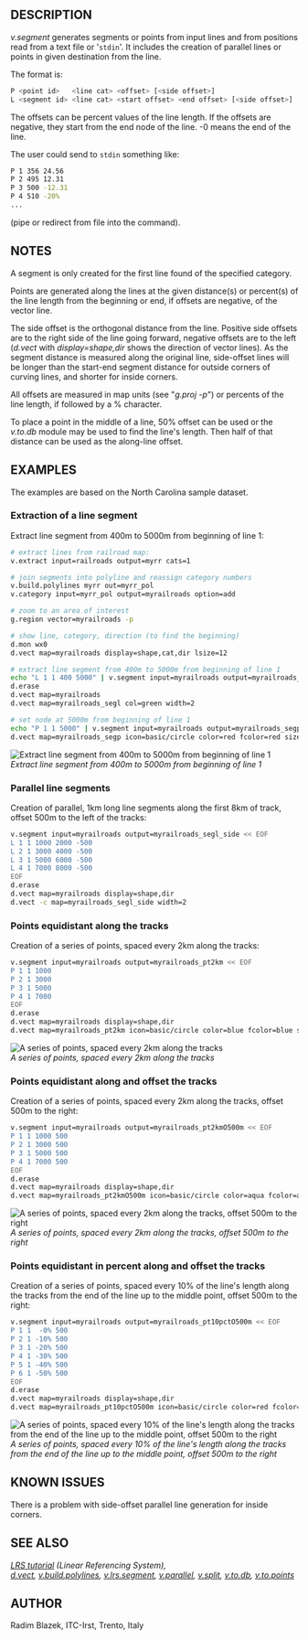## DESCRIPTION

*v.segment* generates segments or points from input lines and from
positions read from a text file or '`stdin`'. It includes the creation
of parallel lines or points in given destination from the line.

The format is:

```sh
P <point id>   <line cat> <offset> [<side offset>]
L <segment id> <line cat> <start offset> <end offset> [<side offset>]
```

The offsets can be percent values of the line length. If the offsets are
negative, they start from the end node of the line. -0 means the end of
the line.

The user could send to `stdin` something like:

```sh
P 1 356 24.56
P 2 495 12.31
P 3 500 -12.31
P 4 510 -20%
...
```

(pipe or redirect from file into the command).  

## NOTES

A segment is only created for the first line found of the specified
category.

Points are generated along the lines at the given distance(s) or
percent(s) of the line length from the beginning or end, if offsets are
negative, of the vector line.

The side offset is the orthogonal distance from the line. Positive side
offsets are to the right side of the line going forward, negative
offsets are to the left (*d.vect* with *display=shape,dir* shows the
direction of vector lines). As the segment distance is measured along
the original line, side-offset lines will be longer than the start-end
segment distance for outside corners of curving lines, and shorter for
inside corners.

All offsets are measured in map units (see "*g.proj -p*") or percents of
the line length, if followed by a % character.

To place a point in the middle of a line, 50% offset can be used or the
*v.to.db* module may be used to find the line's length. Then half of
that distance can be used as the along-line offset.

## EXAMPLES

The examples are based on the North Carolina sample dataset.

### Extraction of a line segment

Extract line segment from 400m to 5000m from beginning of line 1:

```sh
# extract lines from railroad map:
v.extract input=railroads output=myrr cats=1

# join segments into polyline and reassign category numbers
v.build.polylines myrr out=myrr_pol
v.category input=myrr_pol output=myrailroads option=add

# zoom to an area of interest
g.region vector=myrailroads -p

# show line, category, direction (to find the beginning)
d.mon wx0
d.vect map=myrailroads display=shape,cat,dir lsize=12

# extract line segment from 400m to 5000m from beginning of line 1
echo "L 1 1 400 5000" | v.segment input=myrailroads output=myrailroads_segl
d.erase
d.vect map=myrailroads
d.vect map=myrailroads_segl col=green width=2

# set node at 5000m from beginning of line 1
echo "P 1 1 5000" | v.segment input=myrailroads output=myrailroads_segp
d.vect map=myrailroads_segp icon=basic/circle color=red fcolor=red size=5
```

![Extract line segment from 400m to 5000m from beginning of line 1](v_segment_subline.jpg)  
*Extract line segment from 400m to 5000m from beginning of line 1*

### Parallel line segments

Creation of parallel, 1km long line segments along the first 8km of
track, offset 500m to the left of the tracks:

```sh
v.segment input=myrailroads output=myrailroads_segl_side << EOF
L 1 1 1000 2000 -500
L 2 1 3000 4000 -500
L 3 1 5000 6000 -500
L 4 1 7000 8000 -500
EOF
d.erase
d.vect map=myrailroads display=shape,dir
d.vect -c map=myrailroads_segl_side width=2
```

### Points equidistant along the tracks

Creation of a series of points, spaced every 2km along the tracks:

```sh
v.segment input=myrailroads output=myrailroads_pt2km << EOF
P 1 1 1000
P 2 1 3000
P 3 1 5000
P 4 1 7000
EOF
d.erase
d.vect map=myrailroads display=shape,dir
d.vect map=myrailroads_pt2km icon=basic/circle color=blue fcolor=blue size=5
```

![A series of points, spaced every 2km along the tracks](v_segment_spaced_points.jpg)  
*A series of points, spaced every 2km along the tracks*

### Points equidistant along and offset the tracks

Creation of a series of points, spaced every 2km along the tracks,
offset 500m to the right:

```sh
v.segment input=myrailroads output=myrailroads_pt2kmO500m << EOF
P 1 1 1000 500
P 2 1 3000 500
P 3 1 5000 500
P 4 1 7000 500
EOF
d.erase
d.vect map=myrailroads display=shape,dir
d.vect map=myrailroads_pt2kmO500m icon=basic/circle color=aqua fcolor=aqua size=5
```

![A series of points, spaced every 2km along the tracks, offset 500m to the right](v_segment_spaced_right_points.jpg)  
*A series of points, spaced every 2km along the tracks, offset 500m to the right*

### Points equidistant in percent along and offset the tracks

Creation of a series of points, spaced every 10% of the line's length
along the tracks from the end of the line up to the middle point, offset
500m to the right:

```sh
v.segment input=myrailroads output=myrailroads_pt10pctO500m << EOF
P 1 1  -0% 500
P 2 1 -10% 500
P 3 1 -20% 500
P 4 1 -30% 500
P 5 1 -40% 500
P 6 1 -50% 500
EOF
d.erase
d.vect map=myrailroads display=shape,dir
d.vect map=myrailroads_pt10pctO500m icon=basic/circle color=red fcolor=black size=5
```

![A series of points, spaced every 10% of the line's length along the tracks from the end of the line up to the middle point, offset 500m to the right](v_segment_spaced_percent_points.jpg)  
*A series of points, spaced every 10% of the line's length along the tracks from the end of the line up to the middle point, offset 500m to the right*

## KNOWN ISSUES

There is a problem with side-offset parallel line generation for inside
corners.

## SEE ALSO

*[LRS tutorial](lrs.md) (Linear Referencing System),  
[d.vect](d.vect.md), [v.build.polylines](v.build.polylines.md),
[v.lrs.segment](v.lrs.segment.md), [v.parallel](v.parallel.md),
[v.split](v.split.md), [v.to.db](v.to.db.md),
[v.to.points](v.to.points.md)*

## AUTHOR

Radim Blazek, ITC-Irst, Trento, Italy
